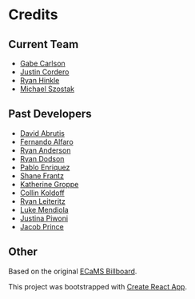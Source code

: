 # Credits

## Current Team

- [Gabe Carlson](mailto:gabrieljcarlson@lewisu.edu)
- [Justin Cordero](mailto:justinccordero@lewisu.edu)
- [Ryan Hinkle](mailto:ryanehinkle@lewisu.edu)
- [Michael Szostak](mailto:michaeldszostak@lewisu.edu)


## Past Developers

- [David Abrutis](davidaabrutis@lewisu.edu)
- [Fernando Alfaro](fernandogalfaro@lewisu.edu)
- [Ryan Anderson](ryananderson@lewisu.edu)
- [Ryan Dodson](ryandodson@lewisu.edu)
- [Pablo Enriquez](pablorenriquez@lewisu.edu)
- [Shane Frantz](shanesfrantz@lewisu.edu)
- [Katherine Groppe](katherinergroppe@lewisu.edu)
- [Collin Koldoff](collinakoldoff@lewisu.edu)
- [Ryan Leiteritz](ryanpleiteritz@lewisu.edu)
- [Luke Mendiola](lukecmendiola@lewisu.edu)
- [Justina Piwoni](justinajpiwoni@lewisu.edu)
- [Jacob Prince](jacobmprince@lewisu.edu)


## Other

Based on the original [ECaMS Billboard](https://github.com/Scrumdiddliumptious/ECAMS-Billboard-Static).

This project was bootstrapped with [Create React App](https://github.com/facebook/create-react-app).